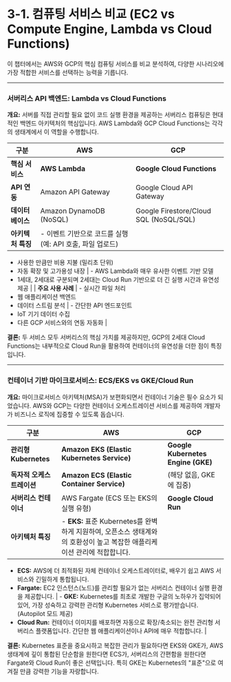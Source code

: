 # 3-1. 컴퓨팅 서비스 비교 (EC2 vs Compute Engine, Lambda vs Cloud Functions)

이 챕터에서는 AWS와 GCP의 핵심 컴퓨팅 서비스를 비교 분석하여, 다양한 시나리오에 가장 적합한 서비스를 선택하는 능력을 기릅니다.

---

### 서버리스 API 백엔드: Lambda vs Cloud Functions

**개요:** 서버를 직접 관리할 필요 없이 코드 실행 환경을 제공하는 서버리스 컴퓨팅은 현대적인 백엔드 아키텍처의 핵심입니다. AWS Lambda와 GCP Cloud Functions는 각각의 생태계에서 이 역할을 수행합니다.

| 구분 | AWS | GCP |
| --- | --- | --- |
| **핵심 서비스** | **AWS Lambda** | **Google Cloud Functions** |
| **API 연동** | Amazon API Gateway | Google Cloud API Gateway |
| **데이터베이스**| Amazon DynamoDB (NoSQL) | Google Firestore/Cloud SQL (NoSQL/SQL) |
| **아키텍처 특징** | - 이벤트 기반으로 코드를 실행 (예: API 호출, 파일 업로드)
- 사용한 만큼만 비용 지불 (밀리초 단위)
- 자동 확장 및 고가용성 내장 | - AWS Lambda와 매우 유사한 이벤트 기반 모델
- 1세대, 2세대로 구분되며 2세대는 Cloud Run 기반으로 더 긴 실행 시간과 유연성 제공 |
| **주요 사용 사례** | - 실시간 파일 처리
- 웹 애플리케이션 백엔드
- 데이터 스트림 분석 | - 간단한 API 엔드포인트
- IoT 기기 데이터 수집
- 다른 GCP 서비스와의 연동 자동화 |

**결론:** 두 서비스 모두 서버리스의 핵심 가치를 제공하지만, GCP의 2세대 Cloud Functions는 내부적으로 Cloud Run을 활용하여 컨테이너의 유연성을 더한 점이 특징입니다.

---

### 컨테이너 기반 마이크로서비스: ECS/EKS vs GKE/Cloud Run

**개요:** 마이크로서비스 아키텍처(MSA)가 보편화되면서 컨테이너 기술은 필수 요소가 되었습니다. AWS와 GCP는 다양한 컨테이너 오케스트레이션 서비스를 제공하여 개발자가 비즈니스 로직에 집중할 수 있도록 돕습니다.

| 구분 | AWS | GCP |
| --- | --- | --- |
| **관리형 Kubernetes** | **Amazon EKS (Elastic Kubernetes Service)** | **Google Kubernetes Engine (GKE)** |
| **독자적 오케스트레이션** | **Amazon ECS (Elastic Container Service)** | (해당 없음, GKE에 집중) |
| **서버리스 컨테이너** | AWS Fargate (ECS 또는 EKS의 실행 유형) | **Google Cloud Run** |
| **아키텍처 특징** | - **EKS:** 표준 Kubernetes를 완벽하게 지원하여, 오픈소스 생태계와의 호환성이 높고 복잡한 애플리케이션 관리에 적합합니다.
- **ECS:** AWS에 더 최적화된 자체 컨테이너 오케스트레이터로, 배우기 쉽고 AWS 서비스와 긴밀하게 통합됩니다.
- **Fargate:** EC2 인스턴스(노드)를 관리할 필요가 없는 서버리스 컨테이너 실행 환경을 제공합니다. | - **GKE:** Kubernetes를 최초로 개발한 구글의 노하우가 집약되어 있어, 가장 성숙하고 강력한 관리형 Kubernetes 서비스로 평가받습니다. (Autopilot 모드 제공)
- **Cloud Run:** 컨테이너 이미지를 배포하면 자동으로 확장/축소되는 완전 관리형 서버리스 플랫폼입니다. 간단한 웹 애플리케이션이나 API에 매우 적합합니다. |

**결론:** Kubernetes 표준을 중요시하고 복잡한 관리가 필요하다면 EKS와 GKE가, AWS 생태계에 깊이 통합된 단순함을 원한다면 ECS가, 서버리스의 간편함을 원한다면 Fargate와 Cloud Run이 좋은 선택입니다. 특히 GKE는 Kubernetes의 "표준"으로 여겨질 만큼 강력한 기능을 자랑합니다.
